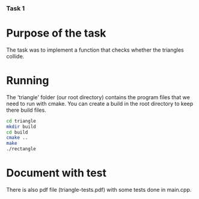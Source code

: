 ### Task 1

# Purpose of the task
The task was to implement a function that checks whether the triangles collide.

# Running
The 'triangle' folder (our root directory) contains the program files that we need to run with cmake. You can create a build in the root directory to keep there build files.

```sh
cd triangle
mkdir build
cd build
cmake ..
make
./rectangle
```

# Document with test
There is also pdf file (triangle-tests.pdf) with some tests done in main.cpp.
